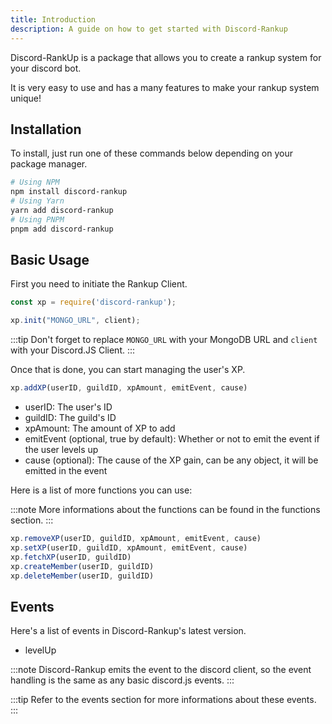 ```yaml
---
title: Introduction
description: A guide on how to get started with Discord-Rankup
---
```


Discord-RankUp is a package that allows you to create a rankup system for your discord bot.

It is very easy to use and has a many features to make your rankup system unique!

## Installation

To install, just run one of these commands below depending on your package manager.

```bash
# Using NPM
npm install discord-rankup
# Using Yarn
yarn add discord-rankup
# Using PNPM
pnpm add discord-rankup
```

## Basic Usage

First you need to initiate the Rankup Client.

```js
const xp = require('discord-rankup');

xp.init("MONGO_URL", client);
```

:::tip
Don't forget to replace `MONGO_URL` with your MongoDB URL and `client` with your Discord.JS Client.
:::

Once that is done, you can start managing the user's XP.

```js
xp.addXP(userID, guildID, xpAmount, emitEvent, cause)
```

- userID: The user's ID
- guildID: The guild's ID
- xpAmount: The amount of XP to add
- emitEvent (optional, true by default): Whether or not to emit the event if the user levels up
- cause (optional): The cause of the XP gain, can be any object, it will be emitted in the event

Here is a list of more functions you can use:

:::note
More informations about the functions can be found in the functions section.
:::

```js
xp.removeXP(userID, guildID, xpAmount, emitEvent, cause)
xp.setXP(userID, guildID, xpAmount, emitEvent, cause)
xp.fetchXP(userID, guildID)
xp.createMember(userID, guildID)
xp.deleteMember(userID, guildID)
```

## Events

Here's a list of events in Discord-Rankup's latest version.

- levelUp

:::note
Discord-Rankup emits the event to the discord client, so the event handling is the same as any basic discord.js events.
:::

:::tip
Refer to the events section for more informations about these events.
:::

